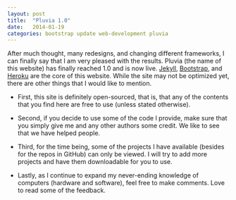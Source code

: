 ```yaml
---
layout: post
title:  "Pluvia 1.0"
date:   2014-01-19
categories: bootstrap update web-development pluvia
---
```


After much thought, many redesigns, and changing different frameworks, I can finally say that I am very pleased with
the results. Pluvia (the name of this website) has finally reached 1.0 and is now live. [Jekyll][jekyll], [Bootstrap][boot], and [Heroku][heroku] are the core of this website. While the site may not be optimized yet, there are other things that I would like to mention.

*	First, this site is definitely open-sourced, that is, that any of the contents that you find here are free to use (unless stated otherwise).

*	Second, if you decide to use some of the code I provide, make sure that you simply give me and any other authors some credit. We like to see that we have helped people.

*	Third, for the time being, some of the projects I have available (besides for the repos in GitHub) can only be viewed. I will try to add more projects and have them downloadable for you to use.

*	Lastly, as I continue to expand my never-ending knowledge of computers (hardware and software), feel free to make comments. Love to read some of the feedback.

[jekyll]: http://jekyllrb.com
[boot]: http://getbootstrap.com
[heroku]: http://heroku.com